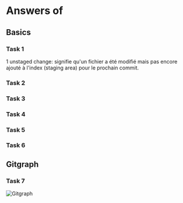 # Answers of <Bili> <Tacchini> <Biltac>

## Basics
### Task 1
1 unstaged change: signifie qu'un fichier a été modifié mais pas encore ajouté à l'index (staging area) pour le prochain commit.

### Task 2

### Task 3

### Task 4

### Task 5

### Task 6

## Gitgraph

### Task 7

![Gitgraph](img/gitgraph.svg)